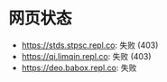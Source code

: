 # 网页状态
- https://stds.stpsc.repl.co: 失败 (403)
- https://qi.limqin.repl.co: 失败 (403)
- https://deo.babox.repl.co: 失败
